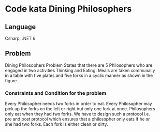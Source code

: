 # Code kata Dining Philosophers

## Language
Csharp, .NET 6

## Problem
Dining Philosophers Problem States that there are 5 Philosophers who are engaged in two activities Thinking and Eating. Meals are taken communally in a table with five plates and five forks in a cyclic manner as shown in the figure.

### Constraints and Condition for the problem
Every Philosopher needs two forks in order to eat.
Every Philosopher may pick up the forks on the left or right but only one fork at once.
Philosophers only eat when they had two forks. We have to design such a protocol i.e. pre and post protocol which ensures that a philosopher only eats if he or she had two forks.
Each fork is either clean or dirty.
